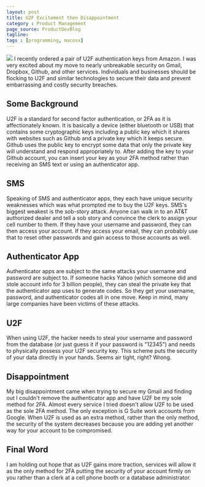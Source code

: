 ```yaml
---
layout: post
title: U2F Excitement then Disappointment
category : Product Management
page_source: ProductDevBlog
tagline:
tags : [programming, macosx]
---
```


<img class="post_image" src="{{ BASE_PATH }}/images/Security-Key-by-Yubico-1000-2016.png" />
I recently ordered a pair of U2F authentication keys from Amazon. I was very excited about my move to nearly unbreakable security on Gmail, Dropbox, Github, and other services. Individuals and businesses should be flocking to U2F and similar technologies to secure their data and prevent embarrassing and costly security breaches.

## Some Background

U2F is a standard for second factor authentication, or 2FA as it is affectionately known. It is basically a device (either bluetooth or USB) that contains some cryptographic keys including a public key which it shares with websites such as Github and a private key which it keeps secure.  Github uses the public key to encrypt some data that only the private key will understand and respond appropriately to. After adding the key to your Github account, you can insert your key as your 2FA method rather than receiving an SMS text or using an authenticator app.

## SMS

Speaking of SMS and authenticator apps, they each have unique security weaknesses which was what prompted me to buy the U2F keys. SMS's biggest weakest is the sob-story attack. Anyone can walk in to an AT&T authorized dealer and tell a sob story and convince the clerk to assign your cell number to them. If they have your username and password, they can then access your account. If they access your email, they can probably use that to reset other passwords and gain access to those accounts as well.

## Authenticator App

Authenticator apps are subject to the same attacks your username and password are subject to. If someone hacks Yahoo (which someone did and stole account info for 3 billion people), they can steal the private key that the authenticator app uses to generate codes. So they get your username, password, and authenticator codes all in one move. Keep in mind, many large companies have been victims of these attacks.

## U2F

When using U2F, the hacker needs to steal your username and password from the database (or just guess it if your password is  "12345") and needs to physically possess your U2F security key. This scheme puts the security of your data directly in your hands. Seems air tight, right? Wrong.

## Disappointment

My big disappointment came when trying to secure my Gmail and finding out I couldn't remove the authenticator app and have U2F be my sole method for 2FA. Almost every service I tried doesn't allow U2F to be used as the sole 2FA method. The only exception is G Suite work accounts from Google. When U2F is used as an extra method, rather than the only method, the security of the system decreases because you are adding yet another way for your account to be compromised.

## Final Word

I am holding out hope that as U2F gains more traction, services will allow it as the only method for 2FA putting the security of your account firmly on you rather than a clerk at a cell phone booth or a database administrator.

